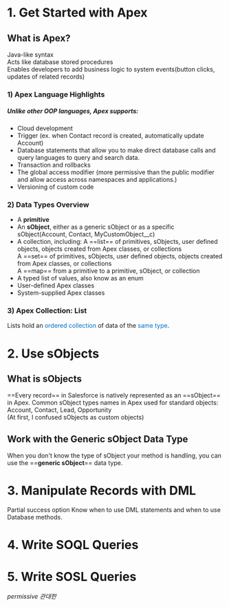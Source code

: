 
# 1. Get Started with Apex
## What is Apex?

Java-like syntax  
Acts like database stored procedures  
Enables developers to add business logic to system events(button clicks, updates of related records)

### 1) Apex Language Highlights

##### Unlike other OOP languages, Apex supports:
- Cloud development 
- Trigger (ex. when Contact record is created, automatically update Account)
- Database statements that allow you to make direct database calls and query languages to query and search data.
- Transaction and rollbacks
- The global access modifier (more permissive than the public modifier and allow access across namespaces and applications.)
- Versioning of custom code

### 2) Data Types Overview

- A **primitive**
- An **sObject**, either as a generic sObject or as a specific sObject(Account, Contact, MyCustomObject__c)
- A collection, including:
  A ==list== of primitives, sObjects, user defined objects, objects created from Apex classes, or collections  
  A ==set== of primitives, sObjects, user defined objects, objects created from Apex classes, or collections  
  A ==map== from a primitive to a primitive, sObject, or collection
- A typed list of values, also know as an enum
- User-defined Apex classes
- System-supplied Apex classes

### 3) Apex Collection: List

Lists hold an <span style="color:rgb(0, 112, 192)">ordered collection</span> of data of the <span style="color:rgb(0, 112, 192)">same type</span>.



# 2. Use sObjects

## What is sObjects

==Every record== in Salesforce is natively represented as an ==sObject== in Apex.
Common sObject types names in Apex used for standard objects:  
Account, Contact, Lead, Opportunity    
(At first, I confused sObjects as custom objects)

## Work with the Generic sObject Data Type
When you don't know the type of sObject your method is handling, you can use the ==**generic sObject**== data type.


# 3. Manipulate Records with DML

Partial success option
Know when to use DML statements and when to use Database methods.

# 4. Write SOQL Queries

# 5. Write SOSL Queries

*permissive 관대한*
